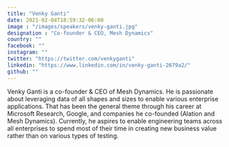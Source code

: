 ```yaml
---
title: "Venky Ganti"
date: 2021-02-04T18:59:32-06:00
image : "/images/speakers/venky-ganti.jpg"
designation : "Co-founder & CEO, Mesh Dynamics"
country: ""
facebook: ""
instagram: ""
twitter: "https://twitter.com/venkyganti"
linkedin: "https://www.linkedin.com/in/venky-ganti-2679a2/"
github: ""
---
```


Venky Ganti is a co-founder & CEO of Mesh Dynamics. He is passionate about leveraging data of all shapes and sizes to enable various enterprise applications. That has been the general theme through his career at Microsoft Research, Google, and companies he co-founded (Alation and Mesh Dynamics). Currently, he aspires to enable engineering teams across all enterprises to spend most of their time in creating new business value rather than on various types of testing.
